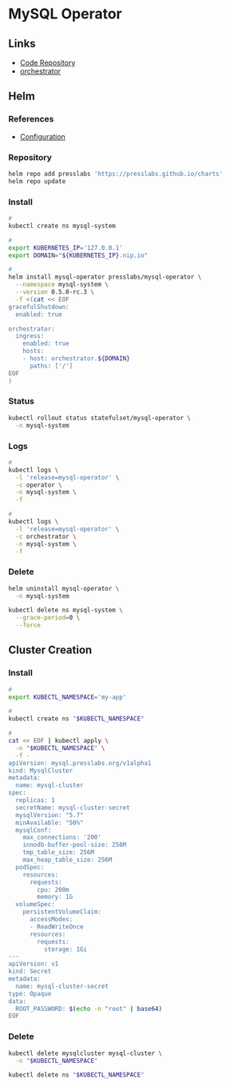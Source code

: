 # MySQL Operator

<!--
https://artifacthub.io/packages/helm/presslabs/mysql-operator
-->

## Links

- [Code Repository](https://github.com/bitpoke/mysql-operator)
- [orchestrator](/orchestrator.md)

## Helm

### References

- [Configuration](https://github.com/bitpoke/mysql-operator/tree/master/charts/mysql-operator#configuration)

### Repository

```sh
helm repo add presslabs 'https://presslabs.github.io/charts'
helm repo update
```

### Install

```sh
#
kubectl create ns mysql-system

#
export KUBERNETES_IP='127.0.0.1'
export DOMAIN="${KUBERNETES_IP}.nip.io"

#
helm install mysql-operator presslabs/mysql-operator \
  --namespace mysql-system \
  --version 0.5.0-rc.3 \
  -f <(cat << EOF
gracefulShutdown:
  enabled: true

orchestrator:
  ingress:
    enabled: true
    hosts:
    - host: orchestrator.${DOMAIN}
      paths: ['/']
EOF
)
```

### Status

```sh
kubectl rollout status statefulset/mysql-operator \
  -n mysql-system
```

### Logs

```sh
#
kubectl logs \
  -l 'release=mysql-operator' \
  -c operator \
  -n mysql-system \
  -f

#
kubectl logs \
  -l 'release=mysql-operator' \
  -c orchestrator \
  -n mysql-system \
  -f
```

### Delete

```sh
helm uninstall mysql-operator \
  -n mysql-system

kubectl delete ns mysql-system \
  --grace-period=0 \
  --force
```

## Cluster Creation

### Install

```sh
#
export KUBECTL_NAMESPACE='my-app'

#
kubectl create ns "$KUBECTL_NAMESPACE"

#
cat << EOF | kubectl apply \
  -n "$KUBECTL_NAMESPACE" \
  -f -
apiVersion: mysql.presslabs.org/v1alpha1
kind: MysqlCluster
metadata:
  name: mysql-cluster
spec:
  replicas: 1
  secretName: mysql-cluster-secret
  mysqlVersion: "5.7"
  minAvailable: "50%"
  mysqlConf:
    max_connections: '200'
    innodb-buffer-pool-size: 256M
    tmp_table_size: 256M
    max_heap_table_size: 256M
  podSpec:
    resources:
      requests:
        cpu: 200m
        memory: 1G
  volumeSpec:
    persistentVolumeClaim:
      accessModes:
      - ReadWriteOnce
      resources:
        requests:
          storage: 1Gi
---
apiVersion: v1
kind: Secret
metadata:
  name: mysql-cluster-secret
type: Opaque
data:
  ROOT_PASSWORD: $(echo -n "root" | base64)
EOF
```

<!--
spec:
  initFileExtraSQL:
    - "CREATE DATABASE IF NOT EXISTS Likes"
    - "USE Likes"
    - "CREATE TABLE IF NOT EXISTS Likes (postID varchar(255) NOT NULL,userID varchar(255) NOT NULL,Liked_at TIMESTAMP DEFAULT CURRENT_TIMESTAMP)"
-->

### Delete

```sh
kubectl delete mysqlcluster mysql-cluster \
  -n "$KUBECTL_NAMESPACE"

kubectl delete ns "$KUBECTL_NAMESPACE"
```
